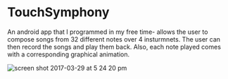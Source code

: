 # TouchSymphony

An android app that I programmed in my free time- allows the user to compose songs from 32 different notes over 4 insturmnets.
The user can then record the songs and play them back. Also, each note played comes with a corresponding graphical animation. 

![screen shot 2017-03-29 at 5 24 20 pm](https://cloud.githubusercontent.com/assets/21694506/24535479/60e28046-15a2-11e7-9cb1-773703a93681.png)
